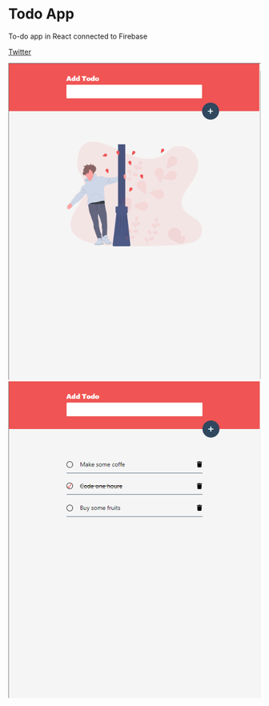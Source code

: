 # Todo App

To-do app in React connected to Firebase

[Twitter](https://twitter.com/indietato)

![inital-state](https://github.com/indietato/todo-app/raw/main/src/img/initial-app.png)
![some-todos](https://github.com/indietato/todo-app/raw/main/src/img/some-todos-app.png)
